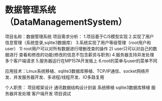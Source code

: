 # 数据管理系统（DataManagementSystem）
项目名称：数据管理系统
项目需求分析：
        1.项目基于C/S模型实现
        2.实现了用户信息管理（系统登录,sqlite3数据库）
        3.系统实现了用户等级管理（root用户和user）
                1) root用户可以对所有数据进行增删改查的操作
                2) user只可以对自己的数据进行 查看和修改的功能(修改的信息不包含薪资与职务)
        4.服务器支持并发处理多个客户端请求
        5.服务器运行在MP157A开发板上
        6.root的菜单与user的菜单不同
        
应用技术：Linux系统移植、sqlite3数据库移植、TCP/IP通信、socket网络开发、并发服务器开发、多进程/线程开发、IO多路复用

个人职责：
        项目框架设计
        通讯数据结构设计封装
        系统移植
        sqlite3数据库移植
        服务器并发处理
        客户端开发
        项目调试